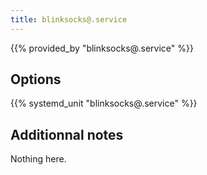 ```yaml
---
title: blinksocks@.service
---
```


{{% provided_by "blinksocks@.service" %}}

## Options

{{% systemd_unit "blinksocks@.service" %}}

## Additionnal notes

Nothing here.